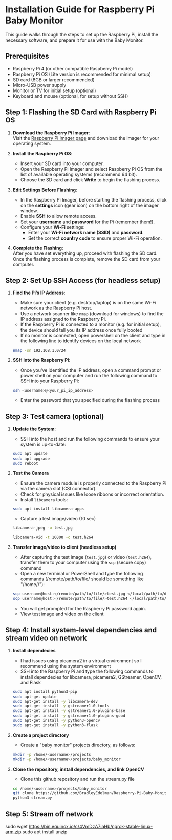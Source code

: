 # Installation Guide for Raspberry Pi Baby Monitor

This guide walks through the steps to set up the Raspberry Pi, install the necessary software, and prepare it for use with the Baby Monitor.

## Prerequisites

- Raspberry Pi 4 (or other compatible Raspberry Pi model)
- Raspberry Pi OS (Lite version is recommended for minimal setup)
- SD card (8GB or larger recommended)
- Micro-USB power supply
- Monitor or TV for initial setup (optional)
- Keyboard and mouse (optional, for setup without SSH)



## Step 1: Flashing the SD Card with Raspberry Pi OS

1. **Download the Raspberry Pi Imager**:  
   Visit the [Raspberry Pi Imager page](https://www.raspberrypi.org/software/) and download the imager for your operating system.

2. **Install the Raspberry Pi OS**:  
   - Insert your SD card into your computer.
   - Open the Raspberry Pi Imager and select Raspberry Pi OS from the list of available operating systems (recommend 64 bit).
   - Choose the SD card and click **Write** to begin the flashing process.

3. **Edit Settings Before Flashing**:  
   - In the Raspberry Pi Imager, before starting the flashing process, click on the **settings** icon (gear icon) on the bottom right of the imager window.
   - Enable **SSH** to allow remote access.
   - Set your **username** and **password** for the Pi (remember them!).
   - Configure your **Wi-Fi** settings:  
     - Enter your **Wi-Fi network name (SSID)** and **password**.
     - Set the correct **country code** to ensure proper Wi-Fi operation.

4. **Complete the Flashing**:  
   After you have set everything up, proceed with flashing the SD card. Once the flashing process is complete, remove the SD card from your computer.



## Step 2: Set Up SSH Access (for headless setup)
1. **Find the Pi’s IP Address**:  
   - Make sure your client (e.g. desktop/laptop) is on the same Wi-Fi network as the Raspberry Pi host.
   - Use a network scanner like `nmap` (download for windows) to find the IP address assigned to the Raspberry Pi.
   - If the Raspberry Pi is connected to a monitor (e.g. for initial setup), the device should tell you its IP address once fully booted
   - If no monitor is connected, open powershell on the client and type in the following line to identify devices on the local network

   ```bash
   nmap -sn 192.168.1.0/24
   ```

2. **SSH into the Raspberry Pi**:  
   - Once you've identified the IP address, open a command prompt or power shell on your computer and run the following command to SSH into your Raspberry Pi:

   ```bash
   ssh <username>@<your_pi_ip_address>
   ```

   - Enter the password that you specified during the flashing process


## Step 3: Test camera (optional)

1. **Update the System**:  
   - SSH into the host and run the following commands to ensure your system is up-to-date:
   
   ```bash
   sudo apt update
   sudo apt upgrade
   sudo reboot
   ```

2. **Test the Camera**
   - Ensure the camera module is properly connected to the Raspberry Pi via the camera slot (CSI connector).
   - Check for physical issues like loose ribbons or incorrect orientation.
   - Install `libcamera` tools:
   
   ```bash
   sudo apt install libcamera-apps
   ```

   - Capture a test image/video (10 sec)

   ```bash
   libcamera-jpeg -o test.jpg
   ```

   ```bash
   libcamera-vid -t 10000 -o test.h264
   ```

3. **Transfer image/video to client (headless setup)**
   - After capturing the test image (`test.jpg`) or video (`test.h264`), transfer them to your computer using the `scp` (secure copy) command
   - Open a new terminal or PowerShell and type the following commands (/remote/path/to/file/ should be something like "/home/<username>/"):

   ```bash
   scp username@host:</remote/path/to/file/>test.jpg </local/path/to/destination/>test.jpg .
   scp username@host:</remote/path/to/file/>test.h264 </local/path/to/destination/>test.h264 .
   ```

   - You will get prompted for the Raspberry Pi password again.
   - View test image and video on the client



## Step 4: Install system-level dependencies and stream video on network

1. **Install dependecies**
   - I had issues using picamera2 in a virtual environment so I recommend using the system environment
   - SSH into the Raspberry Pi and type the following commands to install dependecies for libcamera, picamera2, GStreamer, OpenCV, and Flask

   ```bash
   sudo apt install python3-pip
   sudo apt-get update
   sudo apt-get install -y libcamera-dev
   sudo apt-get install -y gstreamer1.0-tools
   sudo apt-get install -y gstreamer1.0-plugins-base
   sudo apt-get install -y gstreamer1.0-plugins-good
   sudo apt-get install -y python3-opencv
   sudo apt-get install -y python3-flask
   ```

2. **Create a project directory**
   - Create a "baby monitor" projects directory, as follows:

   ```bash
   mkdir -p /home/<username>/projects
   mkdir -p /home/<username>/projects/baby_monitor
   ```

5. **Clone the repository, install dependencies, and link OpenCV**
   - Clone this github repository and run the stream.py file

   ```bash
   cd /home/<username>/projects/baby_monitor
   git clone https://github.com/BradleyEdelman/Raspberry-Pi-Baby-Monitor.git
   python3 stream.py
   ```


## Step 5: Stream off network


sudo wget https://bin.equinox.io/c/4VmDzA7iaHb/ngrok-stable-linux-arm.zip
sudo apt install unzip
